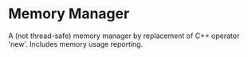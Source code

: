 # Memory Manager

A (not thread-safe) memory manager by replacement of C++ operator 'new'. Includes memory usage reporting.
